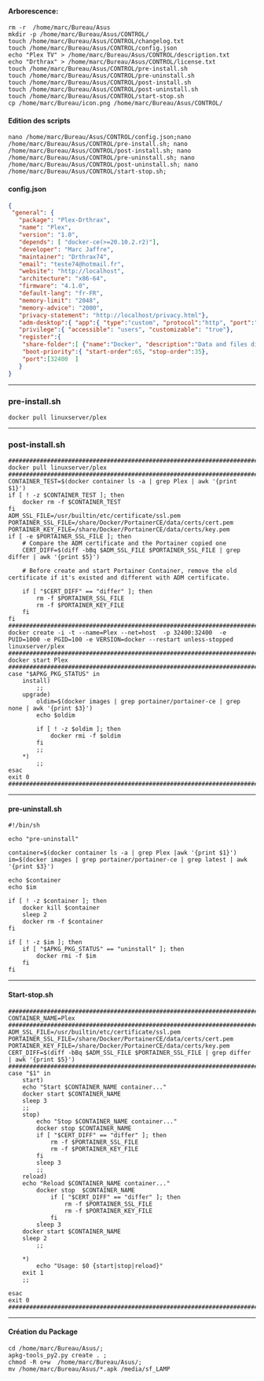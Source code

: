 
#### Arborescence:
````console
rm -r  /home/marc/Bureau/Asus
mkdir -p /home/marc/Bureau/Asus/CONTROL/
touch /home/marc/Bureau/Asus/CONTROL/changelog.txt
touch /home/marc/Bureau/Asus/CONTROL/config.json
echo "Plex TV" > /home/marc/Bureau/Asus/CONTROL/description.txt
echo "Drthrax" > /home/marc/Bureau/Asus/CONTROL/license.txt
touch /home/marc/Bureau/Asus/CONTROL/pre-install.sh
touch /home/marc/Bureau/Asus/CONTROL/pre-uninstall.sh
touch /home/marc/Bureau/Asus/CONTROL/post-install.sh
touch /home/marc/Bureau/Asus/CONTROL/post-uninstall.sh
touch /home/marc/Bureau/Asus/CONTROL/start-stop.sh
cp /home/marc/Bureau/icon.png /home/marc/Bureau/Asus/CONTROL/
````

#### Edition des scripts
````console
nano /home/marc/Bureau/Asus/CONTROL/config.json;nano /home/marc/Bureau/Asus/CONTROL/pre-install.sh; nano /home/marc/Bureau/Asus/CONTROL/post-install.sh; nano /home/marc/Bureau/Asus/CONTROL/pre-uninstall.sh; nano /home/marc/Bureau/Asus/CONTROL/post-uninstall.sh; nano /home/marc/Bureau/Asus/CONTROL/start-stop.sh;
````


#### config.json
````json
{
 "general": {
   "package": "Plex-Drthrax",
   "name": "Plex",
   "version": "1.0",
   "depends": [ "docker-ce(>=20.10.2.r2)"],
   "developer": "Marc Jaffre",
   "maintainer": "Drthrax74",
   "email": "teste74@hotmail.fr",
   "website": "http://localhost",
   "architecture": "x86-64",
   "firmware": "4.1.0",
   "default-lang": "fr-FR",
   "memory-limit": "2048",
   "memory-advice": "2000",
   "privacy-statement": "http://localhost/privacy.html"},
   "adm-desktop":{ "app":{ "type":"custom", "protocol":"http", "port":"32400", "url": "/web"}},
   "privilege":{ "accessible": "users", "customizable": "true"},
   "register":{
   	"share-folder":[ {"name":"Docker", "description":"Data and files directory for Docker Apps"} ],
   	"boot-priority":{ "start-order":65, "stop-order":35},
	"port":[32400  ]
   }
}
````









----------------------------------------------------------------------------------------------------------------------------------------------------------
### pre-install.sh
````console
docker pull linuxserver/plex
````









----------------------------------------------------------------------------------------------------------------------------------------------------------
### post-install.sh
````console
##########################################################################################################################################################
docker pull linuxserver/plex
##########################################################################################################################################################
CONTAINER_TEST=$(docker container ls -a | grep Plex | awk '{print $1}')
if [ ! -z $CONTAINER_TEST ]; then
	docker rm -f $CONTAINER_TEST
fi
ADM_SSL_FILE=/usr/builtin/etc/certificate/ssl.pem 
PORTAINER_SSL_FILE=/share/Docker/PortainerCE/data/certs/cert.pem
PORTAINER_KEY_FILE=/share/Docker/PortainerCE/data/certs/key.pem
if [ -e $PORTAINER_SSL_FILE ]; then
	# Compare the ADM certificate and the Portainer copied one
	CERT_DIFF=$(diff -bBq $ADM_SSL_FILE $PORTAINER_SSL_FILE | grep differ | awk '{print $5}')
	
	# Before create and start Portainer Container, remove the old certificate if it's existed and different with ADM certificate.
	
	if [ "$CERT_DIFF" == "differ" ]; then
		rm -f $PORTAINER_SSL_FILE
		rm -f $PORTAINER_KEY_FILE
	fi
fi
##########################################################################################################################################################
docker create -i -t --name=Plex --net=host  -p 32400:32400  -e PUID=1000 -e PGID=100 -e VERSION=docker --restart unless-stopped linuxserver/plex
##########################################################################################################################################################
docker start Plex
##########################################################################################################################################################
case "$APKG_PKG_STATUS" in
	install)
		;;
	upgrade)
		oldim=$(docker images | grep portainer/portainer-ce | grep none | awk '{print $3}')
		echo $oldim
		
		if [ ! -z $oldim ]; then 
			docker rmi -f $oldim
		fi
		;;
	*)
		;;
esac
exit 0
##########################################################################################################################################################
````



----------------------------------------------------------------------------------------------------------------------------------------------------------
#### pre-uninstall.sh
````consoel
#!/bin/sh

echo "pre-uninstall"

container=$(docker container ls -a | grep Plex |awk '{print $1}')
im=$(docker images | grep portainer/portainer-ce | grep latest | awk '{print $3}')

echo $container
echo $im

if [ ! -z $container ]; then 
	docker kill $container
	sleep 2
	docker rm -f $container
fi

if [ ! -z $im ]; then 
	if [ "$APKG_PKG_STATUS" == "uninstall" ]; then
		docker rmi -f $im
	fi
fi
````




----------------------------------------------------------------------------------------------------------------------------------------------------------
#### Start-stop.sh
````console
#############################################################################################
CONTAINER_NAME=Plex
#############################################################################################
ADM_SSL_FILE=/usr/builtin/etc/certificate/ssl.pem
PORTAINER_SSL_FILE=/share/Docker/PortainerCE/data/certs/cert.pem
PORTAINER_KEY_FILE=/share/Docker/PortainerCE/data/certs/key.pem
CERT_DIFF=$(diff -bBq $ADM_SSL_FILE $PORTAINER_SSL_FILE | grep differ | awk '{print $5}')
#############################################################################################
case "$1" in
	start)
  	echo "Start $CONTAINER_NAME container..."
    docker start $CONTAINER_NAME
    sleep 3                  
    ;;
	stop)
		echo "Stop $CONTAINER_NAME container..."
		docker stop $CONTAINER_NAME
		if [ "$CERT_DIFF" == "differ" ]; then
			rm -f $PORTAINER_SSL_FILE
			rm -f $PORTAINER_KEY_FILE
		fi
		sleep 3
		;;
	reload)
  	echo "Reload $CONTAINER_NAME container..."		
		docker stop  $CONTAINER_NAME
			if [ "$CERT_DIFF" == "differ" ]; then
				rm -f $PORTAINER_SSL_FILE
				rm -f $PORTAINER_KEY_FILE
			fi
		sleep 3
    docker start $CONTAINER_NAME
    sleep 2
		;;
		
	*)
		echo "Usage: $0 {start|stop|reload}"
    exit 1
    ;;

esac
exit 0
#############################################################################################
````




----------------------------------------------------------------------------------------------------------------------------------------------------------
#### Création du Package
```
cd /home/marc/Bureau/Asus/;
apkg-tools_py2.py create . ;
chmod -R o+w  /home/marc/Bureau/Asus/;
mv /home/marc/Bureau/Asus/*.apk /media/sf_LAMP
```
